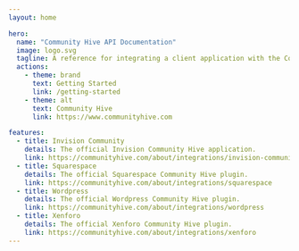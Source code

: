 ```yaml
---
layout: home

hero:
  name: "Community Hive API Documentation"
  image: logo.svg
  tagline: A reference for integrating a client application with the Community Hive platform.
  actions:
    - theme: brand
      text: Getting Started
      link: /getting-started
    - theme: alt
      text: Community Hive
      link: https://www.communityhive.com

features:
  - title: Invision Community
    details: The official Invision Community Hive application.
    link: https://communityhive.com/about/integrations/invision-community
  - title: Squarespace
    details: The official Squarespace Community Hive plugin.
    link: https://communityhive.com/about/integrations/squarespace
  - title: Wordpress
    details: The official Wordpress Community Hive plugin.
    link: https://communityhive.com/about/integrations/wordpress
  - title: Xenforo
    details: The official Xenforo Community Hive plugin.
    link: https://communityhive.com/about/integrations/xenforo
---
```


